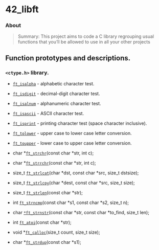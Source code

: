 # 42_libft
### About
<blockquote>Summary: This project aims to code a C library regrouping usual functions that you’ll
be allowed to use in all your other projects</blockquote>

## Function prototypes and descriptions.
### `<ctype.h>` library.
* [`ft_isalpha`](ft_isalpha.c) - alphabetic character test.
* [`ft_isdigit`](ft_isdigit.c) - decimal-digit character test.
* [`ft_isalnum`](ft_isalnum.c) - alphanumeric character test.
* [`ft_isascii`](ft_isascii.c) - ASCII character test.
* [`ft_isprint`](ft_isprint.c) - printing character test (space character inclusive).
* [`ft_tolower`](ft_tolower.c) - upper case to lower case letter conversion.
* [`ft_toupper`](ft_toupper.c) - lower case to upper case letter conversion.

* char	*[`ft_strchr`](ft_strchr.c)(const char *str, int c);
* char	*[`ft_strrchr`](ft_strrchr.c)(const char *str, int c);
* size_t	[`ft_strlcat`](ft_strlcat.c)(char *dst, const char *src, size_t dstsize);
* size_t	[`ft_strlcpy`](ft_strlcpy.c)(char *dest, const char *src, size_t size);
* size_t	[`ft_strlen`](ft_strlen.c)(const char *str);
* int		[`ft_strncmp`](ft_strncmp.c)(const char *s1, const char *s2, size_t n);
* char	[`*ft_strnstr`](ft_strnstr.c)(const char *str, const char *to_find, size_t len);
* int		[`ft_atoi`](ft_atoi.c)(const char *str);
* void	*[`ft_calloc`](ft_calloc.c)(size_t count, size_t size);
* char	*[`ft_strdup`](ft_strdup.c)(const char *s1);
